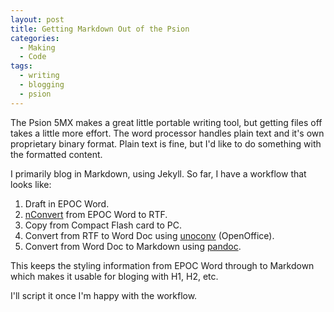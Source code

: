 ```yaml
---
layout: post
title: Getting Markdown Out of the Psion
categories: 
  - Making
  - Code
tags:
  - writing
  - blogging
  - psion
---
```


The Psion 5MX makes a great little portable writing tool, but getting files off takes a little more effort. 
The word processor handles plain text and it's own proprietary binary format. Plain text is fine, 
but I'd like to do something with the formatted content.

I primarily blog in Markdown, using Jekyll.  So far, I have a workflow that looks 
like:

1. Draft in EPOC Word.
2. [nConvert](https://www.neuon.com/software.htm) from EPOC Word to RTF.
3. Copy from Compact Flash card to PC.
4. Convert from RTF to Word Doc using [unoconv](https://github.com/unoconv/unoconv) (OpenOffice).
5. Convert from Word Doc to Markdown using [pandoc](https://pandoc.org/).

This keeps the styling information from EPOC Word through to Markdown which makes
it usable for bloging with H1, H2, etc.

I'll script it once I'm happy with the workflow.
